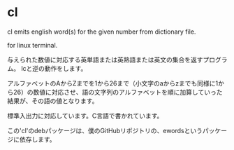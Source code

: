 # cl
cl emits english word(s) for the given number from dictionary file.

for linux terminal.

与えられた数値に対応する英単語または英熟語または英文の集合を返すプログラム。
lcと逆の動作をします。

アルファベットのAからZまでを1から26まで（小文字のaからzまでも同様に1から26）の数値に対応させ、語の文字列のアルファベットを順に加算していった結果が、その語の値となります。

標準入出力に対応しています。C言語で書かれています。

この'cl'のdebパッケージは、僕のGitHubリポジトリの、ewordsというパッケージに依存します。
